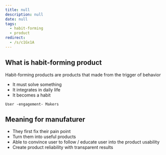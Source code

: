 ```yaml
---
title: null
description: null
date: null
tags:
  - habit-forming
  - product
redirect:
  - /s/c1Gx1A
---
```


## What is habit-forming product

Habit-forming products are products that made from the trigger of behavior

- It must solve something
- It integrates in daily life
- It becomes a habit

`User -engagement- Makers`

## Meaning for manufaturer

- They first fix their pain point
- Turn them into useful products
- Able to convince user to follow / educate user into the product usability
- Create product reliability with transparent results
